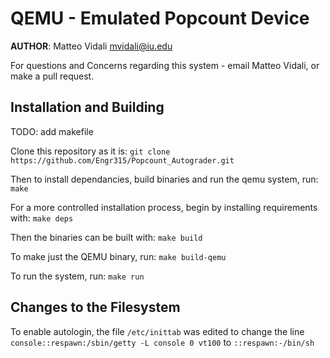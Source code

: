 # QEMU - Emulated Popcount Device

**AUTHOR**: Matteo Vidali [mvidali@iu.edu](mvidali@iu.edu)

For questions and Concerns regarding this system - email Matteo Vidali,
or make a pull request.

## Installation and Building
TODO: add makefile

Clone this repository as it is:
`git clone https://github.com/Engr315/Popcount_Autograder.git`

Then to install dependancies, build binaries and run the qemu system, run:
`make`

For a more controlled installation process, begin by installing requirements with:
`make deps`

Then the binaries can be built with:
`make build`

To make just the QEMU binary, run:
`make build-qemu`

To run the system, run:
`make run`

## Changes to the Filesystem
To enable autologin, the file `/etc/inittab` was edited to change the line `console::respawn:/sbin/getty -L console 0 vt100` to `::respawn:-/bin/sh`

